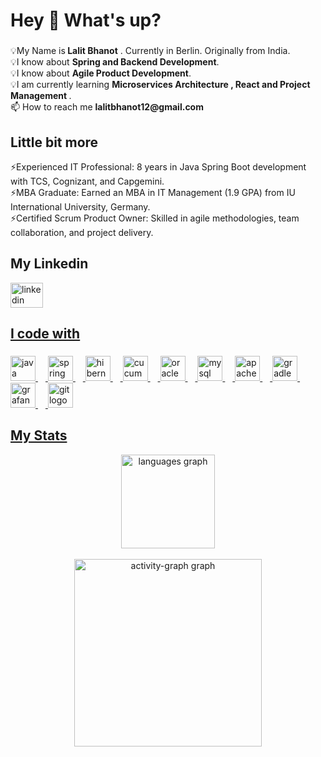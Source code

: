 <h1 align="left">Hey 👋 What's up?</h1>

###

<p align="left">💡My Name is<b> Lalit Bhanot</b> . Currently in Berlin. Originally from India.<br>💡I know about <b>Spring and Backend Development</b>.<br>💡I know about <b>Agile Product Development</b>.<br>💡I am currently learning <b> Microservices Architecture , React and Project Management </b>.<br>📫 How to reach me <b>lalitbhanot12@gmail.com</b></p>

###

<h2 align="left">Little bit more</h1> <p>⚡Experienced IT Professional: 8 years in Java Spring Boot development with TCS, Cognizant, and Capgemini.<br>⚡MBA Graduate: Earned an MBA in IT Management (1.9 GPA) from IU International University, Germany.<br>⚡Certified Scrum Product Owner: Skilled in agile methodologies, team collaboration, and project delivery.</p>

###

<h2 align="left">My Linkedin</h2>
<div align="left">
  <a href = "https://www.linkedin.com/in/lalitbhanot1211" target="_blank" rel="noreferrer"> <img src="https://raw.githubusercontent.com/maurodesouza/profile-readme-generator/master/src/assets/icons/social/linkedin/default.svg" width="52" height="40" alt="linkedin logo"  />
 </div>

<h2 align="left"></h2>
<p align="left"></p>
<h2 align="left">I code with</h2>

###

<div align="left">
  <img src="https://cdn.jsdelivr.net/gh/devicons/devicon/icons/java/java-original.svg" height="40" alt="java logo"  />
  <img width="12" />
  <img src="https://cdn.jsdelivr.net/gh/devicons/devicon/icons/spring/spring-original.svg" height="40" alt="spring logo"  />
  <img width="12" />
  <img src="https://skillicons.dev/icons?i=hibernate" height="40" alt="hibernate logo"  />
  <img width="12" />
  <img src="https://cdn.jsdelivr.net/gh/devicons/devicon/icons/cucumber/cucumber-plain.svg" height="40" alt="cucumber logo"  />
  <img width="12" />
  <img src="https://cdn.jsdelivr.net/gh/devicons/devicon/icons/oracle/oracle-original.svg" height="40" alt="oracle logo"  />
  <img width="12" />
  <img src="https://cdn.simpleicons.org/mysql/4479A1" height="40" alt="mysql logo"  />
  <img width="12" />
  <img src="https://skillicons.dev/icons?i=maven" height="40" alt="apachemaven logo"  />
  <img width="12" />
  <img src="https://cdn.simpleicons.org/gradle/02303A" height="40" alt="gradle logo"  />
  <img width="12" />
  <img src="https://cdn.simpleicons.org/grafana/F46800" height="40" alt="grafana logo"  />
  <img width="12" />
  <img src="https://cdn.jsdelivr.net/gh/devicons/devicon/icons/git/git-original.svg" height="40" alt="git logo"  />
</div>

###

<div align="left">
</div>

###

<h2 align="left">My Stats</h2>
<div align="center">
  <img src="https://github-readme-stats.vercel.app/api/top-langs?username=lalitbhanot&locale=en&hide_title=false&layout=compact&card_width=320&langs_count=5&theme=dracula&hide_border=false&order=2" height="150" alt="languages graph"  /> <br> <br>
  <img src="https://github-readme-activity-graph.vercel.app/graph?username=lalitbhanot&radius=16&theme=react&area=true&order=5" height="300" alt="activity-graph graph"  />
</div>

###


###
